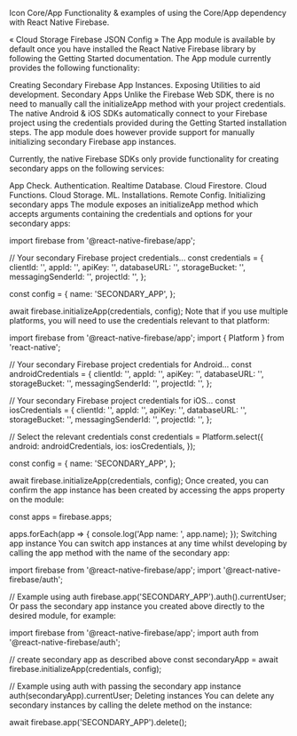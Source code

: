 Icon
Core/App
Functionality & examples of using the Core/App dependency with React Native Firebase.

« Cloud Storage
Firebase JSON Config »
The App module is available by default once you have installed the React Native Firebase library by following the Getting Started documentation. The App module currently provides the following functionality:

Creating Secondary Firebase App Instances.
Exposing Utilities to aid development.
Secondary Apps
Unlike the Firebase Web SDK, there is no need to manually call the initializeApp method with your project credentials. The native Android & iOS SDKs automatically connect to your Firebase project using the credentials provided during the Getting Started installation steps. The app module does however provide support for manually initializing secondary Firebase app instances.

Currently, the native Firebase SDKs only provide functionality for creating secondary apps on the following services:

App Check.
Authentication.
Realtime Database.
Cloud Firestore.
Cloud Functions.
Cloud Storage.
ML.
Installations.
Remote Config.
Initializing secondary apps
The module exposes an initializeApp method which accepts arguments containing the credentials and options for your secondary apps:

import firebase from '@react-native-firebase/app';

// Your secondary Firebase project credentials...
const credentials = {
  clientId: '',
  appId: '',
  apiKey: '',
  databaseURL: '',
  storageBucket: '',
  messagingSenderId: '',
  projectId: '',
};

const config = {
  name: 'SECONDARY_APP',
};

await firebase.initializeApp(credentials, config);
Note that if you use multiple platforms, you will need to use the credentials relevant to that platform:

import firebase from '@react-native-firebase/app';
import { Platform } from 'react-native';

// Your secondary Firebase project credentials for Android...
const androidCredentials = {
  clientId: '',
  appId: '',
  apiKey: '',
  databaseURL: '',
  storageBucket: '',
  messagingSenderId: '',
  projectId: '',
};

// Your secondary Firebase project credentials for iOS...
const iosCredentials = {
  clientId: '',
  appId: '',
  apiKey: '',
  databaseURL: '',
  storageBucket: '',
  messagingSenderId: '',
  projectId: '',
};

// Select the relevant credentials
const credentials = Platform.select({
  android: androidCredentials,
  ios: iosCredentials,
});

const config = {
  name: 'SECONDARY_APP',
};

await firebase.initializeApp(credentials, config);
Once created, you can confirm the app instance has been created by accessing the apps property on the module:

const apps = firebase.apps;

apps.forEach(app => {
  console.log('App name: ', app.name);
});
Switching app instance
You can switch app instances at any time whilst developing by calling the app method with the name of the secondary app:

import firebase from '@react-native-firebase/app';
import '@react-native-firebase/auth';

// Example using auth
firebase.app('SECONDARY_APP').auth().currentUser;
Or pass the secondary app instance you created above directly to the desired module, for example:

import firebase from '@react-native-firebase/app';
import auth from '@react-native-firebase/auth';

// create secondary app as described above
const secondaryApp = await firebase.initializeApp(credentials, config);

// Example using auth with passing the secondary app instance
auth(secondaryApp).currentUser;
Deleting instances
You can delete any secondary instances by calling the delete method on the instance:

await firebase.app('SECONDARY_APP').delete();